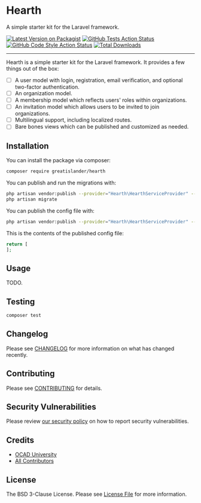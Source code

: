 # Hearth

A simple starter kit for the Laravel framework.

[![Latest Version on Packagist](https://img.shields.io/packagist/v/greatislander/hearth.svg?style=flat-square)](https://packagist.org/packages/greatislander/hearth)
[![GitHub Tests Action Status](https://img.shields.io/github/workflow/status/greatislander/hearth/run-tests?label=tests)](https://github.com/greatislander/hearth/actions?query=workflow%3Arun-tests+branch%3Amain)
[![GitHub Code Style Action Status](https://img.shields.io/github/workflow/status/greatislander/hearth/Check%20&%20fix%20styling?label=code%20style)](https://github.com/greatislander/hearth/actions?query=workflow%3A"Check+%26+fix+styling"+branch%3Amain)
[![Total Downloads](https://img.shields.io/packagist/dt/greatislander/hearth.svg?style=flat-square)](https://packagist.org/packages/greatislander/hearth)

---

Hearth is a simple starter kit for the Laravel framework. It provides a few things out of the box:

- [ ] A user model with login, registration, email verification, and optional two-factor authentication.
- [ ] An organization model.
- [ ] A membership model which reflects users' roles within organizations.
- [ ] An invitation model which allows users to be invited to join organizations.
- [ ] Multilingual support, including localized routes.
- [ ] Bare bones views which can be published and customized as needed.

## Installation

You can install the package via composer:

```bash
composer require greatislander/hearth
```

You can publish and run the migrations with:

```bash
php artisan vendor:publish --provider="Hearth\HearthServiceProvider" --tag="hearth-migrations"
php artisan migrate
```

You can publish the config file with:
```bash
php artisan vendor:publish --provider="Hearth\HearthServiceProvider" --tag="hearth-config"
```

This is the contents of the published config file:

```php
return [
];
```

## Usage

TODO.

## Testing

```bash
composer test
```

## Changelog

Please see [CHANGELOG](CHANGELOG.md) for more information on what has changed recently.

## Contributing

Please see [CONTRIBUTING](.github/CONTRIBUTING.md) for details.

## Security Vulnerabilities

Please review [our security policy](../../security/policy) on how to report security vulnerabilities.

## Credits

- [OCAD University](https://github.com/fluid-project)
- [All Contributors](../../contributors)

## License

The BSD 3-Clause License. Please see [License File](LICENSE.md) for more information.
